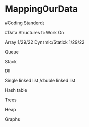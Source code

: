 # MappingOurData


#Coding Standerds



#Data Structures to Work On

Array 1/29/22
Dynamic/Statick 1/29/22

Queue

Stack

Dll

Single linked list /double linked list

Hash table

Trees

Heap

Graphs

